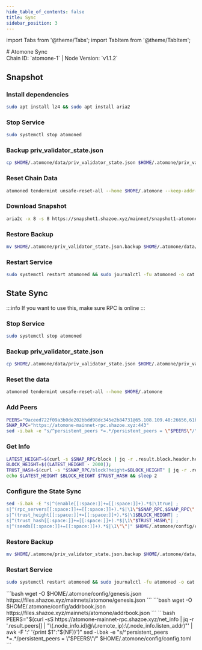 ```yaml
---
hide_table_of_contents: false
title: Sync
sidebar_position: 3
---
```


import Tabs from '@theme/Tabs';
import TabItem from '@theme/TabItem';

<div className="h1-with-icon icon-atomone">
# Atomone Sync
</div>
<span className="sub-lines"> 
 Chain ID: `atomone-1` | Node Version: `v1.1.2`
</span>
<Tabs>
  <TabItem value="snapshot" label="Snapshot" default>

## Snapshot

### Install dependencies

```bash
sudo apt install lz4 && sudo apt install aria2
```

### Stop Service

```bash
sudo systemctl stop atomoned
```

### Backup priv_validator_state.json

```bash
cp $HOME/.atomone/data/priv_validator_state.json $HOME/.atomone/priv_validator_state.json.backup
```

### Reset Chain Data

```bash
atomoned tendermint unsafe-reset-all --home $HOME/.atomone --keep-addr-book
```

### Download Snapshot

```bash
aria2c -x 8 -s 8 https://snapshot1.shazoe.xyz/mainnet/snapshot1-atomone.tar.lz4 && lz4 -c -d snapshot1-atomone.tar.lz4 | tar -x -C $HOME/.atomone && rm snapshot1-atomone.tar.lz4
```

### Restore Backup

```bash
mv $HOME/.atomone/priv_validator_state.json.backup $HOME/.atomone/data/priv_validator_state.json
```

### Restart Service

```bash
sudo systemctl restart atomoned && sudo journalctl -fu atomoned -o cat
```

  </TabItem>
  <TabItem value="state sync" label="State Sync">

## State Sync

:::info
If you want to use this, make sure RPC is online
:::

### Stop Service

```bash
sudo systemctl stop atomoned
```

### Backup priv_validator_state.json

```bash
cp $HOME/.atomone/data/priv_validator_state.json $HOME/.atomone/priv_validator_state.json.backup
```

### Reset the data

```bash
atomoned tendermint unsafe-reset-all --home $HOME/.atomone
```

### Add Peers

```bash
PEERS="9aceed722f09a3b0de202bbdd98dc345e2b84731@65.108.109.48:26656,61b7861a468dfa84532526afd98bea81bf41a874@121.78.247.244:16656,9524bac2c6be4d8b747e6b75d9b924000f9f6835@95.216.12.106:23456,755b3c1ecedb05ff08929da3b17174230a009182@138.201.200.188:29956,752bb5f1c914c5294e0844ddc908548115c1052c@65.108.236.5:14556,89757803f40da51678451735445ad40d5b15e059@169.155.169.178:26656,19477d71ab20a45630bb56a4a099200784d9dfd8@135.181.57.156:29956,bf3b173d9e1dc717fdaa7503119350c3411f6a7b@65.109.124.52:29956,f3c3918006dba796ed67715eba9dea2bcae083e9@125.131.208.67:12002,3bfca1233c3692985880e290fc598f15515adf5b@95.217.141.114:14556"
SNAP_RPC="https://atomone-mainnet-rpc.shazoe.xyz:443"
sed -i.bak -e "s/^persistent_peers *=.*/persistent_peers = \"$PEERS\"/" $HOME/.atomone/config/config.toml
```

### Get Info

```bash
LATEST_HEIGHT=$(curl -s $SNAP_RPC/block | jq -r .result.block.header.height);
BLOCK_HEIGHT=$((LATEST_HEIGHT - 2000));
TRUST_HASH=$(curl -s "$SNAP_RPC/block?height=$BLOCK_HEIGHT" | jq -r .result.block_id.hash)
echo $LATEST_HEIGHT $BLOCK_HEIGHT $TRUST_HASH && sleep 2
```

### Configure the State Sync

```bash
sed -i.bak -E "s|^(enable[[:space:]]+=[[:space:]]+).*$|\1true| ;
s|^(rpc_servers[[:space:]]+=[[:space:]]+).*$|\1\"$SNAP_RPC,$SNAP_RPC\"| ;
s|^(trust_height[[:space:]]+=[[:space:]]+).*$|\1$BLOCK_HEIGHT| ;
s|^(trust_hash[[:space:]]+=[[:space:]]+).*$|\1\"$TRUST_HASH\"| ;
s|^(seeds[[:space:]]+=[[:space:]]+).*$|\1\"\"|" $HOME/.atomone/config/config.toml
```

### Restore Backup

```bash
mv $HOME/.atomone/priv_validator_state.json.backup $HOME/.atomone/data/priv_validator_state.json
```

### Restart Service

```bash
sudo systemctl restart atomoned && sudo journalctl -fu atomoned -o cat
```

</TabItem>
<TabItem value="genesis" label="Genesis">
```bash
wget -O $HOME/.atomone/config/genesis.json https://files.shazoe.xyz/mainnets/atomone/genesis.json
```
</TabItem>
<TabItem value="Addrbook" label="Addrbook">
```bash
wget -O $HOME/.atomone/config/addrbook.json https://files.shazoe.xyz/mainnets/atomone/addrbook.json
```
</TabItem>
<TabItem value="peers" label="Peers">
```bash
PEERS="$(curl -sS https://atomone-mainnet-rpc.shazoe.xyz/net_info | jq -r '.result.peers[] | "\(.node_info.id)@\(.remote_ip):\(.node_info.listen_addr)"' | awk -F ':' '{print $1":"$(NF)}')"
sed -i.bak -e "s/^persistent_peers *=.*/persistent_peers = \"$PEERS\"/" $HOME/.atomone/config/config.toml
```
</TabItem>
</Tabs>
